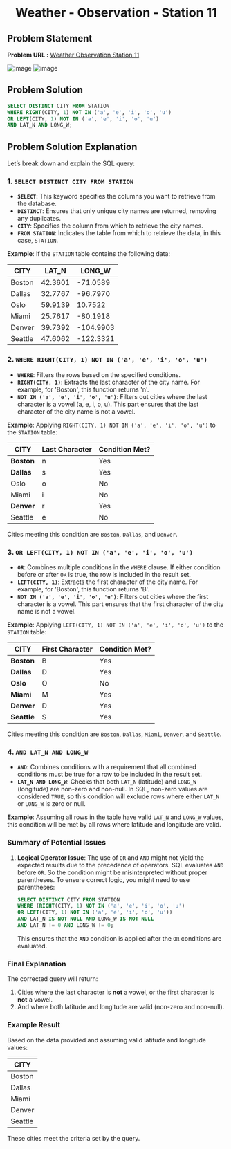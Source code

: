 <h1 align='center'>Weather - Observation - Station 11</h1>

## Problem Statement

**Problem URL :** [Weather Observation Station 11](https://www.hackerrank.com/challenges/weather-observation-station-11/problem?isFullScreen=true)

![image](https://github.com/user-attachments/assets/15ef1b17-a59e-4445-b276-598daff6c0eb)
![image](https://github.com/user-attachments/assets/a2cb3e8e-3517-454a-8253-5e7492230587)

## Problem Solution
```sql
SELECT DISTINCT CITY FROM STATION
WHERE RIGHT(CITY, 1) NOT IN ('a', 'e', 'i', 'o', 'u')
OR LEFT(CITY, 1) NOT IN ('a', 'e', 'i', 'o', 'u')
AND LAT_N AND LONG_W;
```

## Problem Solution Explanation

Let’s break down and explain the SQL query:

### 1. `SELECT DISTINCT CITY FROM STATION`

- **`SELECT`**: This keyword specifies the columns you want to retrieve from the database.
- **`DISTINCT`**: Ensures that only unique city names are returned, removing any duplicates.
- **`CITY`**: Specifies the column from which to retrieve the city names.
- **`FROM STATION`**: Indicates the table from which to retrieve the data, in this case, `STATION`.

**Example**:
If the `STATION` table contains the following data:

| CITY      | LAT_N  | LONG_W |
|-----------|--------|--------|
| Boston    | 42.3601| -71.0589|
| Dallas    | 32.7767| -96.7970|
| Oslo      | 59.9139| 10.7522 |
| Miami     | 25.7617| -80.1918|
| Denver    | 39.7392| -104.9903|
| Seattle   | 47.6062| -122.3321|

### 2. `WHERE RIGHT(CITY, 1) NOT IN ('a', 'e', 'i', 'o', 'u')`

- **`WHERE`**: Filters the rows based on the specified conditions.
- **`RIGHT(CITY, 1)`**: Extracts the last character of the city name. For example, for 'Boston', this function returns 'n'.
- **`NOT IN ('a', 'e', 'i', 'o', 'u')`**: Filters out cities where the last character is a vowel (a, e, i, o, u). This part ensures that the last character of the city name is not a vowel.

**Example**:
Applying `RIGHT(CITY, 1) NOT IN ('a', 'e', 'i', 'o', 'u')` to the `STATION` table:

| CITY      | Last Character | Condition Met? |
|-----------|----------------|----------------|
| **Boston**   | n              | Yes            |
| **Dallas**   | s              | Yes            |
| Oslo      | o              | No             |
| Miami     | i              | No             |
| **Denver**   | r              | Yes            |
| Seattle   | e              | No             |

Cities meeting this condition are `Boston`, `Dallas`, and `Denver`.

### 3. `OR LEFT(CITY, 1) NOT IN ('a', 'e', 'i', 'o', 'u')`

- **`OR`**: Combines multiple conditions in the `WHERE` clause. If either condition before or after `OR` is true, the row is included in the result set.
- **`LEFT(CITY, 1)`**: Extracts the first character of the city name. For example, for 'Boston', this function returns 'B'.
- **`NOT IN ('a', 'e', 'i', 'o', 'u')`**: Filters out cities where the first character is a vowel. This part ensures that the first character of the city name is not a vowel.

**Example**:
Applying `LEFT(CITY, 1) NOT IN ('a', 'e', 'i', 'o', 'u')` to the `STATION` table:

| CITY      | First Character | Condition Met? |
|-----------|-----------------|----------------|
| **Boston**   | B               | Yes            |
| **Dallas**   | D               | Yes            |
| **Oslo**     | O               | No             |
| **Miami**    | M               | Yes            |
| **Denver**   | D               | Yes            |
| **Seattle**  | S               | Yes            |

Cities meeting this condition are `Boston`, `Dallas`, `Miami`, `Denver`, and `Seattle`.

### 4. `AND LAT_N AND LONG_W`

- **`AND`**: Combines conditions with a requirement that all combined conditions must be true for a row to be included in the result set.
- **`LAT_N AND LONG_W`**: Checks that both `LAT_N` (latitude) and `LONG_W` (longitude) are non-zero and non-null. In SQL, non-zero values are considered `TRUE`, so this condition will exclude rows where either `LAT_N` or `LONG_W` is zero or null.

**Example**:
Assuming all rows in the table have valid `LAT_N` and `LONG_W` values, this condition will be met by all rows where latitude and longitude are valid.

### Summary of Potential Issues

1. **Logical Operator Issue**: The use of `OR` and `AND` might not yield the expected results due to the precedence of operators. SQL evaluates `AND` before `OR`. So the condition might be misinterpreted without proper parentheses. To ensure correct logic, you might need to use parentheses:

   ```sql
   SELECT DISTINCT CITY FROM STATION
   WHERE (RIGHT(CITY, 1) NOT IN ('a', 'e', 'i', 'o', 'u')
   OR LEFT(CITY, 1) NOT IN ('a', 'e', 'i', 'o', 'u'))
   AND LAT_N IS NOT NULL AND LONG_W IS NOT NULL
   AND LAT_N != 0 AND LONG_W != 0;
   ```

   This ensures that the `AND` condition is applied after the `OR` conditions are evaluated.

### Final Explanation
The corrected query will return:
1. Cities where the last character is **not** a vowel, or the first character is **not** a vowel.
2. And where both latitude and longitude are valid (non-zero and non-null).

### Example Result
Based on the data provided and assuming valid latitude and longitude values:

| CITY    |
|---------|
| Boston  |
| Dallas  |
| Miami   |
| Denver  |
| Seattle |

These cities meet the criteria set by the query.
